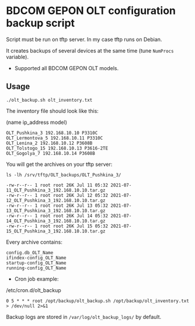 # BDCOM GEPON OLT configuration backup script

Script must be run on tftp server. In my case tftp runs on Debian.

It creates backups of several devices at the same time (tune `NumProcs` variable).

* Supported all BDCOM GEPON OLT models.

## Usage

```
./olt_backup.sh olt_inventory.txt
```

The inventory file should look like this:

(name ip_address model)
```
OLT_Pushkina_3 192.168.10.10 P3310C
OLT_Lermontova_5 192.168.10.11 P3310C
OLT_Lenina_2 192.168.10.12 P3608B
OLT_Tolstogo_15 192.168.10.13 P3616-2TE
OLT_Gogolya_7 192.168.10.14 P3608B
```
You will get the archives on your tftp server:
```
ls -lh /srv/tftp/OLT_backups/OLT_Pushkina_3/

-rw-r--r-- 1 root root 26K Jul 11 05:32 2021-07-11_OLT_Pushkina_3_192.168.10.10.tar.gz
-rw-r--r-- 1 root root 26K Jul 12 05:32 2021-07-12_OLT_Pushkina_3_192.168.10.10.tar.gz
-rw-r--r-- 1 root root 26K Jul 13 05:32 2021-07-13_OLT_Pushkina_3_192.168.10.10.tar.gz
-rw-r--r-- 1 root root 26K Jul 14 05:32 2021-07-14_OLT_Pushkina_3_192.168.10.10.tar.gz
-rw-r--r-- 1 root root 26K Jul 15 05:32 2021-07-15_OLT_Pushkina_3_192.168.10.10.tar.gz
```

Every archive contains:
```
config.db_OLT_Name
ifindex-config_OLT_Name
startup-config_OLT_Name
running-config_OLT_Name
```

* Cron job example:

/etc/cron.d/olt_backup
```shell
0 5 * * * root /opt/backup/olt_backup.sh /opt/backup/olt_inventory.txt > /dev/null 2>&1
```

Backup logs are stored in `/var/log/olt_backup_logs/` by default.
